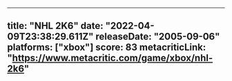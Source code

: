 
---
title: "NHL 2K6"
date: "2022-04-09T23:38:29.611Z"
releaseDate: "2005-09-06"
platforms: ["xbox"]
score: 83
metacriticLink: "https://www.metacritic.com/game/xbox/nhl-2k6"
---
